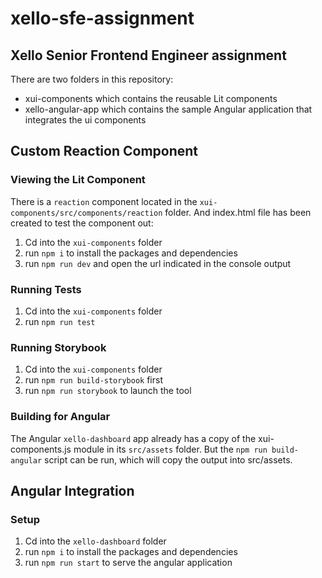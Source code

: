 # xello-sfe-assignment

## Xello Senior Frontend Engineer assignment

There are two folders in this repository:

- xui-components which contains the reusable Lit components
- xello-angular-app which contains the sample Angular application that integrates the ui components

## Custom Reaction Component

### Viewing the Lit Component

There is a `reaction` component located in the `xui-components/src/components/reaction` folder. And index.html file has been created to test the component out:

1. Cd into the `xui-components` folder
2. run `npm i` to install the packages and dependencies
3. run `npm run dev` and open the url indicated in the console output

### Running Tests

1. Cd into the `xui-components` folder
2. run `npm run test`

### Running Storybook

1. Cd into the `xui-components` folder
2. run `npm run build-storybook` first
3. run `npm run storybook` to launch the tool

### Building for Angular

The Angular `xello-dashboard` app already has a copy of the xui-components.js module in its `src/assets` folder.
But the `npm run build-angular` script can be run, which will copy the output into src/assets.

## Angular Integration

### Setup

1. Cd into the `xello-dashboard` folder
2. run `npm i` to install the packages and dependencies
3. run `npm run start` to serve the angular application
